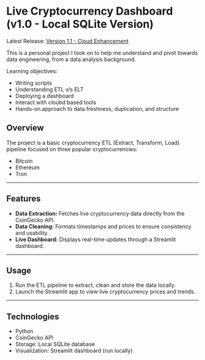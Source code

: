 # Live Cryptocurrency Dashboard (v1.0 - Local SQLite Version)

Latest Release: [Version 1.1 - Cloud Enhancement](https://github.com/healyyyyyy/Live-Crypto-Dash)

This is a personal project I took on to help me understand and pivot towards data engineering, from a data analysis background.

Learning objectives:

- Writing scripts
- Understanding ETL v/s ELT
- Deploying a dashboard
- Interact with cloubd based tools
- Hands-on approach to data freshness, duplication, and structure

## Overview

The project is a basic cryptocurrency ETL (Extract, Transform, Load) pipeline focused on three popular cryptocurrencies:

- Bitcoin
- Ethereum
- Tron

---

## Features

- **Data Extraction:** Fetches live cryptocurrency data directly from the CoinGecko API.  
- **Data Cleaning:** Formats timestamps and prices to ensure consistency and usability.  
- **Live Dashboard:** Displays real-time updates through a Streamlit dashboard.

---

## Usage

1. Run the ETL pipeline to extract, clean and store the data locally.  
2. Launch the Streamlit app to view live cryptocurrency prices and trends.

---

## Technologies

- Python  
- CoinGecko API
- Storage: Local SQLite database
- Visualization: Streamlit dashboard (run locally)

